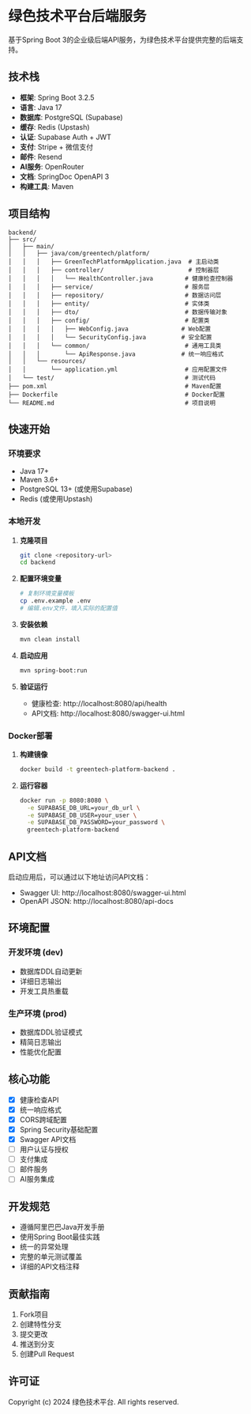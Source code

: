 # 绿色技术平台后端服务

基于Spring Boot 3的企业级后端API服务，为绿色技术平台提供完整的后端支持。

## 技术栈

- **框架**: Spring Boot 3.2.5
- **语言**: Java 17
- **数据库**: PostgreSQL (Supabase)
- **缓存**: Redis (Upstash)
- **认证**: Supabase Auth + JWT
- **支付**: Stripe + 微信支付
- **邮件**: Resend
- **AI服务**: OpenRouter
- **文档**: SpringDoc OpenAPI 3
- **构建工具**: Maven

## 项目结构

```text
backend/
├── src/
│   ├── main/
│   │   ├── java/com/greentech/platform/
│   │   │   ├── GreenTechPlatformApplication.java  # 主启动类
│   │   │   ├── controller/                        # 控制器层
│   │   │   │   └── HealthController.java         # 健康检查控制器
│   │   │   ├── service/                          # 服务层
│   │   │   ├── repository/                       # 数据访问层
│   │   │   ├── entity/                           # 实体类
│   │   │   ├── dto/                              # 数据传输对象
│   │   │   ├── config/                           # 配置类
│   │   │   │   ├── WebConfig.java               # Web配置
│   │   │   │   └── SecurityConfig.java          # 安全配置
│   │   │   └── common/                           # 通用工具类
│   │   │       └── ApiResponse.java             # 统一响应格式
│   │   └── resources/
│   │       └── application.yml                   # 应用配置文件
│   └── test/                                     # 测试代码
├── pom.xml                                       # Maven配置
├── Dockerfile                                    # Docker配置
└── README.md                                     # 项目说明
```

## 快速开始

### 环境要求

- Java 17+
- Maven 3.6+
- PostgreSQL 13+ (或使用Supabase)
- Redis (或使用Upstash)

### 本地开发

1. **克隆项目**
   ```bash
   git clone <repository-url>
   cd backend
   ```

2. **配置环境变量**
   ```bash
   # 复制环境变量模板
   cp .env.example .env
   # 编辑.env文件，填入实际的配置值
   ```

3. **安装依赖**
   ```bash
   mvn clean install
   ```

4. **启动应用**
   ```bash
   mvn spring-boot:run
   ```

5. **验证运行**
   - 健康检查: http://localhost:8080/api/health
   - API文档: http://localhost:8080/swagger-ui.html

### Docker部署

1. **构建镜像**
   ```bash
   docker build -t greentech-platform-backend .
   ```

2. **运行容器**
   ```bash
   docker run -p 8080:8080 \
     -e SUPABASE_DB_URL=your_db_url \
     -e SUPABASE_DB_USER=your_user \
     -e SUPABASE_DB_PASSWORD=your_password \
     greentech-platform-backend
   ```

## API文档

启动应用后，可以通过以下地址访问API文档：

- Swagger UI: http://localhost:8080/swagger-ui.html
- OpenAPI JSON: http://localhost:8080/api-docs

## 环境配置

### 开发环境 (dev)
- 数据库DDL自动更新
- 详细日志输出
- 开发工具热重载

### 生产环境 (prod)
- 数据库DDL验证模式
- 精简日志输出
- 性能优化配置

## 核心功能

- [x] 健康检查API
- [x] 统一响应格式
- [x] CORS跨域配置
- [x] Spring Security基础配置
- [x] Swagger API文档
- [ ] 用户认证与授权
- [ ] 支付集成
- [ ] 邮件服务
- [ ] AI服务集成

## 开发规范

- 遵循阿里巴巴Java开发手册
- 使用Spring Boot最佳实践
- 统一的异常处理
- 完整的单元测试覆盖
- 详细的API文档注释

## 贡献指南

1. Fork项目
2. 创建特性分支
3. 提交更改
4. 推送到分支
5. 创建Pull Request

## 许可证

Copyright (c) 2024 绿色技术平台. All rights reserved.